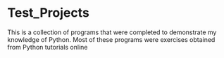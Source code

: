 # Test_Projects

This is a collection of programs that were completed to demonstrate my knowledge of Python. 
Most of these programs were exercises obtained from Python tutorials online
